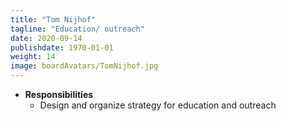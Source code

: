 ```yaml
---
title: "Tom Nijhof"
tagline: "Education/ outreach"
date: 2020-09-14
publishdate: 1970-01-01
weight: 14
image: boardAvatars/TomNijhof.jpg
---
```


- **Responsibilities**
  - Design and organize strategy for education and outreach